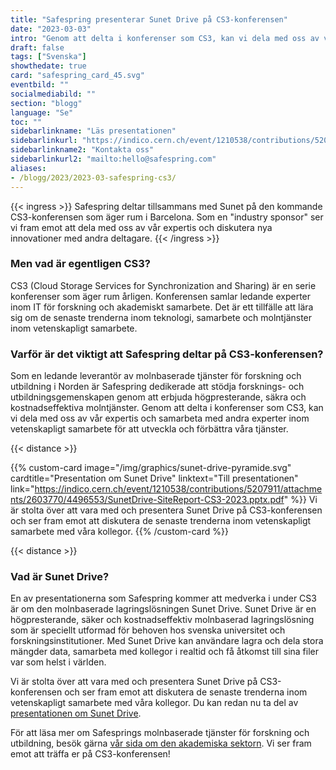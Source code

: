 ```yaml
---
title: "Safespring presenterar Sunet Drive på CS3-konferensen"
date: "2023-03-03"
intro: "Genom att delta i konferenser som CS3, kan vi dela med oss av vår expertis och samarbeta med andra experter inom vetenskapligt samarbete för att utveckla och förbättra våra tjänster."
draft: false
tags: ["Svenska"]
showthedate: true
card: "safespring_card_45.svg"
eventbild: ""
socialmediabild: ""
section: "blogg"
language: "Se"
toc: ""
sidebarlinkname: "Läs presentationen"
sidebarlinkurl: "https://indico.cern.ch/event/1210538/contributions/5207911/"
sidebarlinkname2: "Kontakta oss"
sidebarlinkurl2: "mailto:hello@safespring.com"
aliases:
- /blogg/2023/2023-03-safespring-cs3/
---
```


{{< ingress >}}
Safespring deltar tillsammans med Sunet på den kommande CS3-konferensen som äger rum i Barcelona. Som en "industry sponsor" ser vi fram emot att dela med oss av vår expertis och diskutera nya innovationer med andra deltagare.
{{< /ingress >}}

### Men vad är egentligen CS3?
CS3 (Cloud Storage Services for Synchronization and Sharing) är en serie konferenser som äger rum årligen. Konferensen samlar ledande experter inom IT för forskning och akademiskt samarbete. Det är ett tillfälle att lära sig om de senaste trenderna inom teknologi, samarbete och molntjänster inom vetenskapligt samarbete.

### Varför är det viktigt att Safespring deltar på CS3-konferensen?
Som en ledande leverantör av molnbaserade tjänster för forskning och utbildning i Norden är Safespring dedikerade att stödja forsknings- och utbildningsgemenskapen genom att erbjuda högpresterande, säkra och kostnadseffektiva molntjänster. Genom att delta i konferenser som CS3, kan vi dela med oss av vår expertis och samarbeta med andra experter inom vetenskapligt samarbete för att utveckla och förbättra våra tjänster.

{{< distance >}}

{{% custom-card image="/img/graphics/sunet-drive-pyramide.svg" cardtitle="Presentation om Sunet Drive"  linktext="Till presentationen" link="https://indico.cern.ch/event/1210538/contributions/5207911/attachments/2603770/4496553/SunetDrive-SiteReport-CS3-2023.pptx.pdf" %}}
Vi är stolta över att vara med och presentera Sunet Drive på CS3-konferensen och ser fram emot att diskutera de senaste trenderna inom vetenskapligt samarbete med våra kollegor.
{{% /custom-card %}}

{{< distance >}}

### Vad är Sunet Drive?
En av presentationerna som Safespring kommer att medverka i under CS3 är om den molnbaserade lagringslösningen Sunet Drive. Sunet Drive är en högpresterande, säker och kostnadseffektiv molnbaserad lagringslösning som är speciellt utformad för behoven hos svenska universitet och forskningsinstitutioner. Med Sunet Drive kan användare lagra och dela stora mängder data, samarbeta med kollegor i realtid och få åtkomst till sina filer var som helst i världen.

Vi är stolta över att vara med och presentera Sunet Drive på CS3-konferensen och ser fram emot att diskutera de senaste trenderna inom vetenskapligt samarbete med våra kollegor. Du kan redan nu ta del av [presentationen om Sunet Drive](https://indico.cern.ch/event/1210538/contributions/5207911/attachments/2603770/4496553/SunetDrive-SiteReport-CS3-2023.pptx.pdf).

För att läsa mer om Safesprings molnbaserade tjänster för forskning och utbildning, besök gärna [vår sida om den akademiska sektorn](https://www.safespring.com/branscher/utbildning-forskning). Vi ser fram emot att träffa er på CS3-konferensen!
